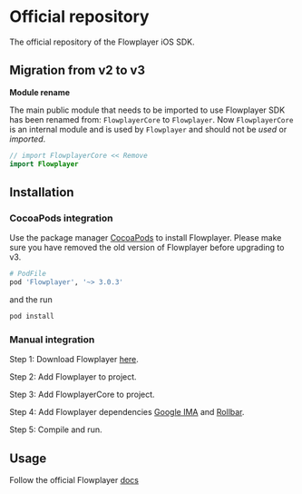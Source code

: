 # Official repository

The official repository of the Flowplayer iOS SDK.

## Migration from v2 to v3

**Module rename**

The main public module that needs to be imported to use Flowplayer SDK has been renamed from:
`FlowplayerCore` to `Flowplayer`. Now `FlowplayerCore` is an internal module and is used by `Flowplayer`
and should not be _used_ or _imported_.

```swift
// import FlowplayerCore << Remove
import Flowplayer
```

## __Installation__

### CocoaPods integration
Use the package manager [CocoaPods](https://cocoapods.org/) to install Flowplayer. Please make sure you have removed the old version of Flowplayer before upgrading to v3.

```bash
# PodFile
pod 'Flowplayer', '~> 3.0.3'
```

and the run

```bash
pod install
```

### Manual integration

Step 1: Download Flowplayer [here](https://github.com/flowplayer/flowplayer-ios/releases).

Step 2: Add Flowplayer to project.

Step 3: Add FlowplayerCore to project.

Step 4: Add Flowplayer dependencies [Google IMA](https://developers.google.com/interactive-media-ads/) and [Rollbar](https://rollbar.com/error-tracking/ios/).

Step 5: Compile and run.

## __Usage__

Follow the official Flowplayer [docs](https://flowplayer.com/developers/ios-sdk/getting-started)

